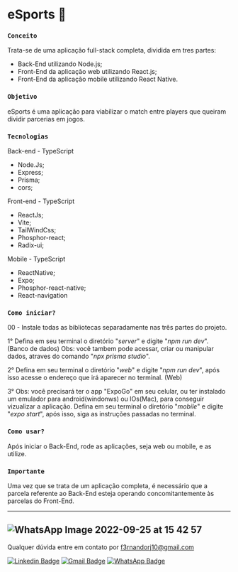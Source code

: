 # eSports :floppy_disk:

### `Conceito`

Trata-se de uma aplicação full-stack completa, dividida em tres partes:

- Back-End utilizando Node.js;
- Front-End da aplicação web utilizando React.js;
- Front-End da aplicação mobile utilizando React Native.

### `Objetivo`

eSports é uma aplicação para viabilizar o match entre players que queiram dividir parcerias em jogos. 


### `Tecnologias`

Back-end - TypeScript
- Node.Js;
- Express;
- Prisma;
- cors;

Front-end - TypeScript
- ReactJs;
- Vite;
- TailWindCss;
- Phosphor-react;
- Radix-ui;

Mobile - TypeScript
- ReactNative;
- Expo;
- Phosphor-react-native;
- React-navigation

### `Como iniciar?`

00 - Instale todas as bibliotecas separadamente nas três partes do projeto.

1° Defina em seu terminal o diretório "*server*" e digite "*npm run dev*". (Banco de dados) Obs: você tambem pode acessar, criar ou manipular dados, atraves do comando "*npx prisma studio*".

2° Defina em seu terminal o diretório "*web*" e digite "*npm run dev*", após isso acesse o endereço que irá aparecer no terminal. (Web)

3° Obs: você precisará ter o app "ExpoGo" em seu celular, ou ter instalado um emulador para android(windonws) ou IOs(Mac), para conseguir vizualizar a aplicação. Defina em seu terminal o diretório "*mobile*" e digite "*expo start*", após isso, siga as instruções passadas no terminal.

### `Como usar?`

Após iniciar o Back-End, rode as aplicações, seja web ou mobile, e as utilize.

### `Importante`

Uma vez que se trata de um aplicação completa, é necessário que a parcela referente ao Back-End esteja operando concomitantemente às parcelas do Front-End.

------------------------------------------------------------------
![WhatsApp Image 2022-09-25 at 15 42 57](https://user-images.githubusercontent.com/108803562/192160025-cc21de6d-975b-48a7-bd6a-34071093f241.jpeg)
------------------------------------------------------------------
Qualquer dúvida entre em contato por <a href="mailto:f3rnandorj10@gmail.com?">f3rnandorj10@gmail.com</a>

[![Linkedin Badge](https://img.shields.io/badge/-LinkedIn-blue?style=flat-square&logo=Linkedin&logoColor=white&link=https://www.linkedin.com/in/fernando-henrique-6aaa28231/)](https://www.linkedin.com/in/fernando-henrique-6aaa28231/)
[![Gmail Badge](https://img.shields.io/badge/-Gmail-c14438?style=flat-square&logo=Gmail&logoColor=white&link=mailto:f3rnandorj10@gmail.com)](mailto:f3rnandorj10@gmail.com)
[![WhatsApp Badge](https://img.shields.io/badge/WhatsApp-25D366?style=flat-square&logo=whatsapp&logoColor=white)](https://wa.me/5521964121905)
